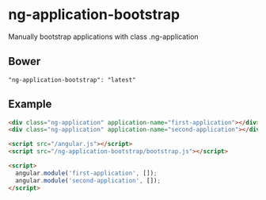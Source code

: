 # ng-application-bootstrap

Manually bootstrap applications with class .ng-application

## Bower
`"ng-application-bootstrap": "latest"`

## Example

```HTML
<div class="ng-application" application-name="first-application"></div>
<div class="ng-application" application-name="second-application"></div>

<script src="/angular.js"></script>
<script src="/ng-application-bootstrap/bootstrap.js"></script>

<script>
  angular.module('first-application', []);
  angular.module('second-application', []);
</script>
```
